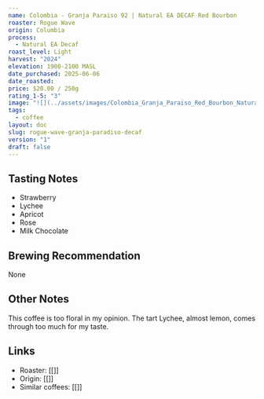 ```yaml
---
name: Colombia - Granja Paraiso 92 | Natural EA DECAF Red Bourbon
roaster: Rogue Wave
origin: Columbia
process:
  - Natural EA Decaf
roast_level: Light
harvest: "2024"
elevation: 1900-2100 MASL
date_purchased: 2025-06-06
date_roasted: 
price: $20.00 / 250g
rating_1-5: "3"
image: "![](../assets/images/Colombia_Granja_Paraiso_Red_Bourbon_Natural_Decaf_250g_BAG.jpg)"
tags:
  - coffee
layout: doc
slug: rogue-wave-granja-paradiso-decaf
version: "1"
draft: false
---
```

## Tasting Notes
- Strawberry
- Lychee
- Apricot
- Rose
- Milk Chocolate

## Brewing Recommendation
None

## Other Notes
This coffee is too floral in my opinion.  The tart Lychee, almost lemon, comes through too much for my taste.

## Links
- Roaster: [[]]
- Origin: [[]]
- Similar coffees: [[]]